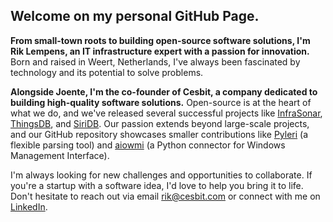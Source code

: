 ## Welcome on my personal GitHub Page.

**From small-town roots to building open-source software solutions, I'm Rik Lempens, an IT infrastructure expert with a passion for innovation.** 
Born and raised in Weert, Netherlands, I've always been fascinated by technology and its potential to solve problems.

**Alongside Joente, I'm the co-founder of Cesbit, a company dedicated to building high-quality software solutions.**
Open-source is at the heart of what we do, and we've released several successful projects like [InfraSonar](https://github.com/infrasonar), [ThingsDB](https://github.com/thingsdb), and [SiriDB](https://github.com/siridb). Our passion extends beyond large-scale projects, and our GitHub repository showcases smaller contributions like [Pyleri](https://github.com/cesbit/pyleri) (a flexible parsing tool) and [aiowmi](https://github.com/cesbit/aiowmi) (a Python connector for Windows Management Interface).

I'm always looking for new challenges and opportunities to collaborate. If you're a startup with a software idea, I'd love to help you bring it to life. Don't hesitate to reach out via email rik@cesbit.com or connect with me on [LinkedIn](https://www.linkedin.com/in/riklempens/).

<!--
**riklempens/riklempens** is a ✨ _special_ ✨ repository because its `README.md` (this file) appears on your GitHub profile.

Here are some ideas to get you started:

- 🔭 I’m currently working on ...
- 🌱 I’m currently learning ...
- 👯 I’m looking to collaborate on ...
- 🤔 I’m looking for help with ...
- 💬 Ask me about ...
- 📫 How to reach me: ...
- 😄 Pronouns: ...
- ⚡ Fun fact: ...
-->
